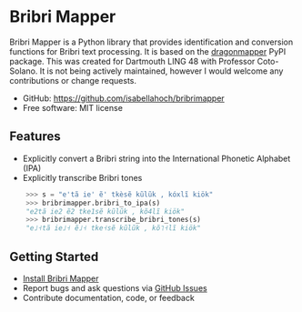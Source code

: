 # Bribri Mapper

Bribri Mapper is a Python library that provides identification and conversion
functions for Bribri text processing. It is based on the [dragonmapper](https://github.com/tsroten/dragonmapper) PyPI package.
This was created for Dartmouth LING 48 with Professor Coto-Solano. It is not being actively maintained, however I would welcome any contributions or change requests.

* GitHub: https://github.com/isabellahoch/bribrimapper
* Free software: MIT license

Features
--------

* Explicitly convert a Bribri string into the International Phonetic Alphabet (IPA)
* Explicitly transcribe Bribri tones

```python
    >>> s = "e'tã ie' ẽ' tkèsẽ kũlũk , kóxlĩ kiök"
    >>> bribrimapper.bribri_to_ipa(s)
    "e2tã ie2 ẽ2 tke1sẽ kũlũk , kõ4lĩ kiök"
    >>> bribrimapper.transcribe_bribri_tones(s)
    "e˩˧tã ie˩˧ ẽ˩˧ tke˧sẽ kũlũk , kõ˥˧lĩ kiök"
```

Getting Started
---------------
* [Install Bribri Mapper](<https://isabellahoch.github.io/bribrimapper/installation.html>)
* Report bugs and ask questions via [GitHub Issues](https://github.com/isabellahoch/bribrimapper>)
* Contribute documentation, code, or feedback
